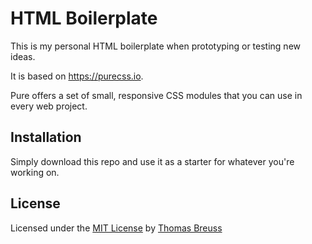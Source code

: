 # HTML Boilerplate

This is my personal HTML boilerplate when prototyping or testing new ideas.

It is based on https://purecss.io. 

Pure offers a set of small, responsive CSS modules that you can use in every web project.

## Installation

Simply download this repo and use it as a starter for whatever you're working on.

## License

Licensed under the [MIT License](https://github.com/tbreuss/html-boilerplate/blob/master/LICENSE) by [Thomas Breuss](https://www.tebe.ch)
